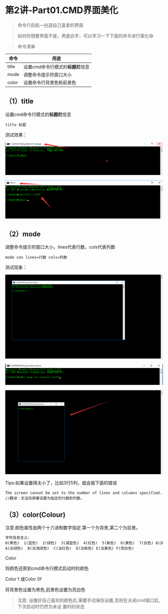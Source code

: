 # 第2讲-Part01.CMD界面美化



> 命令行启航—创造自己喜爱的界面
>
> 如何你想要界面不是，黑底白字，可以学习一下下面的命令进行美化:smile:



> 命令清单

| 命令  | 用途                              |
| ----- | --------------------------------- |
| title | 设置cmd命令行模式的**标题栏**信息 |
| mode  | 调整命令提示符窗口大小            |
| color | 设置命令行背景色和前景色          |



## （1）title

设置cmd命令行模式的**标题栏**信息

```batch
title 标题
```

测试效果：

![原始](.\img\01.old.png)

![新](.\img\02.new.png)



## （2）mode

调整命令提示符窗口大小，lines代表行数，cols代表列数

```batch
mode con lines=行数 cols=列数
```

测试现象：

![03.mode_old](.\img\03.mode_old.png)

![04.mode_cmd](.\img\04.mode_cmd.png)

![05.mode_new](.\img\05.mode_new.png)

Tips:如果设置得太小了，比如3行5列，就会报下面的错误

```batch
The screen cannot be set to the number of lines and columns specified.
//翻译：无法将屏幕设置为指定的行数和列数。
```



## （3）color(Colour)


注意:颜色属性由两个十六进制数字指定.第一个为背景,第二个为前景。

```txt
字符信息含义:
0(黑色)  1(蓝色)  2(绿色)  3(湖蓝色)  4(红色)  5(紫色)  6(黄色)  7(白色) 8(灰色)  9(淡蓝色)  
A(淡绿色)  B(淡浅绿色)  C(淡红色)  D(淡紫色) E(淡黄色) F(亮白色)
```


Color  

将颜色还原到cmd命令行模式启动时的颜色  

Color f 或Color 0f   

 将背景色设置为黑色,前景色设置为亮白色

> 注意: 设置好自己喜欢的颜色后,需要手动保存设置,否则在关闭cmd窗口后,下次启动时仍然为未设
> 置时的状态







